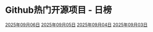 # Github热门开源项目 - 日榜

[2025年09月06日](./2025年09月06日.md)
[2025年09月05日](./2025年09月05日.md)
[2025年09月04日](./2025年09月04日.md)
[2025年09月03日](./2025年09月03日.md)


